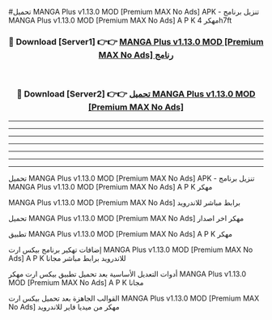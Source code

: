 #تحميل MANGA Plus v1.13.0 MOD [Premium MAX No Ads]  APK - تنزيل برنامج MANGA Plus v1.13.0 MOD [Premium MAX No Ads]  A P K مهكر 4h7ft 



<div align="center">
<h3>🔴 Download [Server1] 👉👉 <a href="https://apkdownload10.web.app/?title=MANGA Plus v1.13.0 MOD [Premium MAX No Ads] ">MANGA Plus v1.13.0 MOD [Premium MAX No Ads]  رنامج</a></h3><br>

<h3>🔴 Download [Server2] 👉👉 <a href="https://apkdownload10.web.app/?title=MANGA Plus v1.13.0 MOD [Premium MAX No Ads] ">تحميل MANGA Plus v1.13.0 MOD [Premium MAX No Ads]  </a></h3>
</div>


----------------------------------------------------------

----------------------------------------------------------

----------------------------------------------------------

----------------------------------------------------------

----------------------------------------------------------

----------------------------------------------------------

----------------------------------------------------------

تحميل MANGA Plus v1.13.0 MOD [Premium MAX No Ads]  APK - تنزيل برنامج MANGA Plus v1.13.0 MOD [Premium MAX No Ads]  A P K مهكر

MANGA Plus v1.13.0 MOD [Premium MAX No Ads]  برابط مباشر للاندرويد

تحميل MANGA Plus v1.13.0 MOD [Premium MAX No Ads]  مهكر اخر اصدار

تطبيق MANGA Plus v1.13.0 MOD [Premium MAX No Ads]  A P K مهكر

إضافات تهكير برنامج بيكس ارت MANGA Plus v1.13.0 MOD [Premium MAX No Ads]  A P K للاندرويد برابط مباشر مجانا

أدوات التعديل الأساسية بعد تحميل تطبيق بيكس ارت مهكر MANGA Plus v1.13.0 MOD [Premium MAX No Ads]  A P K مجانا

القوالب الجاهزة بعد تحميل بيكس ارت MANGA Plus v1.13.0 MOD [Premium MAX No Ads]  مهكر من ميديا فاير للاندرويد


